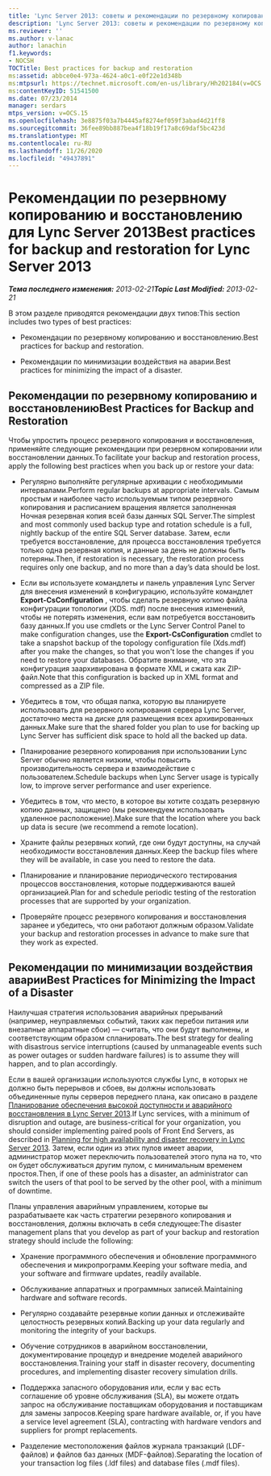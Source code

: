 ```yaml
---
title: 'Lync Server 2013: советы и рекомендации по резервному копированию и восстановлению'
description: 'Lync Server 2013: советы и рекомендации по резервному копированию и восстановлению.'
ms.reviewer: ''
ms.author: v-lanac
author: lanachin
f1.keywords:
- NOCSH
TOCTitle: Best practices for backup and restoration
ms:assetid: abbce0e4-973a-4624-a0c1-e0f22e1d348b
ms:mtpsurl: https://technet.microsoft.com/en-us/library/Hh202184(v=OCS.15)
ms:contentKeyID: 51541500
ms.date: 07/23/2014
manager: serdars
mtps_version: v=OCS.15
ms.openlocfilehash: 3e8875f03a7b4445af8274ef059f3abad4d21ff8
ms.sourcegitcommit: 36fee89bb887bea4f18b19f17a8c69daf5bc423d
ms.translationtype: MT
ms.contentlocale: ru-RU
ms.lasthandoff: 11/26/2020
ms.locfileid: "49437891"
---
```

# <a name="best-practices-for-backup-and-restoration-for-lync-server-2013"></a><span data-ttu-id="0d800-103">Рекомендации по резервному копированию и восстановлению для Lync Server 2013</span><span class="sxs-lookup"><span data-stu-id="0d800-103">Best practices for backup and restoration for Lync Server 2013</span></span>

<div data-xmlns="http://www.w3.org/1999/xhtml">

<div class="topic" data-xmlns="http://www.w3.org/1999/xhtml" data-msxsl="urn:schemas-microsoft-com:xslt" data-cs="https://msdn.microsoft.com/">

<div data-asp="https://msdn2.microsoft.com/asp">



</div>

<div id="mainSection">

<div id="mainBody"><span data-ttu-id="0d800-104">

<span> </span></span><span class="sxs-lookup"><span data-stu-id="0d800-104">

<span> </span></span></span>

<span data-ttu-id="0d800-105">_**Тема последнего изменения:** 2013-02-21_</span><span class="sxs-lookup"><span data-stu-id="0d800-105">_**Topic Last Modified:** 2013-02-21_</span></span>

<span data-ttu-id="0d800-106">В этом разделе приводятся рекомендации двух типов:</span><span class="sxs-lookup"><span data-stu-id="0d800-106">This section includes two types of best practices:</span></span>

  - <span data-ttu-id="0d800-107">Рекомендации по резервному копированию и восстановлению.</span><span class="sxs-lookup"><span data-stu-id="0d800-107">Best practices for backup and restoration.</span></span>

  - <span data-ttu-id="0d800-108">Рекомендации по минимизации воздействия на аварии.</span><span class="sxs-lookup"><span data-stu-id="0d800-108">Best practices for minimizing the impact of a disaster.</span></span>

<div>

## <a name="best-practices-for-backup-and-restoration"></a><span data-ttu-id="0d800-109">Рекомендации по резервному копированию и восстановлению</span><span class="sxs-lookup"><span data-stu-id="0d800-109">Best Practices for Backup and Restoration</span></span>

<span data-ttu-id="0d800-110">Чтобы упростить процесс резервного копирования и восстановления, применяйте следующие рекомендации при резервном копировании или восстановлении данных.</span><span class="sxs-lookup"><span data-stu-id="0d800-110">To facilitate your backup and restoration process, apply the following best practices when you back up or restore your data:</span></span>

  - <span data-ttu-id="0d800-111">Регулярно выполняйте регулярные архивации с необходимыми интервалами.</span><span class="sxs-lookup"><span data-stu-id="0d800-111">Perform regular backups at appropriate intervals.</span></span> <span data-ttu-id="0d800-112">Самым простым и наиболее часто используемым типом резервного копирования и расписанием вращения является заполненная Ночная резервная копия всей базы данных SQL Server.</span><span class="sxs-lookup"><span data-stu-id="0d800-112">The simplest and most commonly used backup type and rotation schedule is a full, nightly backup of the entire SQL Server database.</span></span> <span data-ttu-id="0d800-113">Затем, если требуется восстановление, для процесса восстановления требуется только одна резервная копия, и данные за день не должны быть потеряны.</span><span class="sxs-lookup"><span data-stu-id="0d800-113">Then, if restoration is necessary, the restoration process requires only one backup, and no more than a day’s data should be lost.</span></span>

  - <span data-ttu-id="0d800-114">Если вы используете командлеты и панель управления Lync Server для внесения изменений в конфигурацию, используйте командлет **Export-CsConfiguration** , чтобы сделать резервную копию файла конфигурации топологии (XDS. mdf) после внесения изменений, чтобы не потерять изменения, если вам потребуется восстановить базу данных.</span><span class="sxs-lookup"><span data-stu-id="0d800-114">If you use cmdlets or the Lync Server Control Panel to make configuration changes, use the **Export-CsConfiguration** cmdlet to take a snapshot backup of the topology configuration file (Xds.mdf) after you make the changes, so that you won't lose the changes if you need to restore your databases.</span></span> <span data-ttu-id="0d800-115">Обратите внимание, что эта конфигурация заархивирована в формате XML и сжата как ZIP-файл.</span><span class="sxs-lookup"><span data-stu-id="0d800-115">Note that this configuration is backed up in XML format and compressed as a ZIP file.</span></span>

  - <span data-ttu-id="0d800-116">Убедитесь в том, что общая папка, которую вы планируете использовать для резервного копирования сервера Lync Server, достаточно места на диске для размещения всех архивированных данных.</span><span class="sxs-lookup"><span data-stu-id="0d800-116">Make sure that the shared folder you plan to use for backing up Lync Server has sufficient disk space to hold all the backed up data.</span></span>

  - <span data-ttu-id="0d800-117">Планирование резервного копирования при использовании Lync Server обычно является низким, чтобы повысить производительность сервера и взаимодействие с пользователем.</span><span class="sxs-lookup"><span data-stu-id="0d800-117">Schedule backups when Lync Server usage is typically low, to improve server performance and user experience.</span></span>

  - <span data-ttu-id="0d800-118">Убедитесь в том, что место, в которое вы хотите создать резервную копию данных, защищено (мы рекомендуем использовать удаленное расположение).</span><span class="sxs-lookup"><span data-stu-id="0d800-118">Make sure that the location where you back up data is secure (we recommend a remote location).</span></span>

  - <span data-ttu-id="0d800-119">Храните файлы резервных копий, где они будут доступны, на случай необходимости восстановления данных.</span><span class="sxs-lookup"><span data-stu-id="0d800-119">Keep the backup files where they will be available, in case you need to restore the data.</span></span>

  - <span data-ttu-id="0d800-120">Планирование и планирование периодического тестирования процессов восстановления, которые поддерживаются вашей организацией.</span><span class="sxs-lookup"><span data-stu-id="0d800-120">Plan for and schedule periodic testing of the restoration processes that are supported by your organization.</span></span>

  - <span data-ttu-id="0d800-121">Проверяйте процесс резервного копирования и восстановления заранее и убедитесь, что они работают должным образом.</span><span class="sxs-lookup"><span data-stu-id="0d800-121">Validate your backup and restoration processes in advance to make sure that they work as expected.</span></span>

</div>

<div>

## <a name="best-practices-for-minimizing-the-impact-of-a-disaster"></a><span data-ttu-id="0d800-122">Рекомендации по минимизации воздействия аварии</span><span class="sxs-lookup"><span data-stu-id="0d800-122">Best Practices for Minimizing the Impact of a Disaster</span></span>

<span data-ttu-id="0d800-123">Наилучшая стратегия использования аварийных прерываний (например, неуправляемых событий, таких как перебои питания или внезапные аппаратные сбои) — считать, что они будут выполнены, и соответствующим образом спланировать.</span><span class="sxs-lookup"><span data-stu-id="0d800-123">The best strategy for dealing with disastrous service interruptions (caused by unmanageable events such as power outages or sudden hardware failures) is to assume they will happen, and to plan accordingly.</span></span>

<span data-ttu-id="0d800-124">Если в вашей организации используются службы Lync, в которых не должно быть перерывов и сбоев, вы должны использовать объединенные пулы серверов переднего плана, как описано в разделе [Планирование обеспечения высокой доступности и аварийного восстановления в Lync Server 2013](lync-server-2013-planning-for-high-availability-and-disaster-recovery.md).</span><span class="sxs-lookup"><span data-stu-id="0d800-124">If Lync services, with a minimum of disruption and outage, are business-critical for your organization, you should consider implementing paired pools of Front End Servers, as described in [Planning for high availability and disaster recovery in Lync Server 2013](lync-server-2013-planning-for-high-availability-and-disaster-recovery.md).</span></span> <span data-ttu-id="0d800-125">Затем, если один из этих пулов имеет аварии, администратор может переключить пользователей этого пула на то, что он будет обслуживаться другим пулом, с минимальным временем простоя.</span><span class="sxs-lookup"><span data-stu-id="0d800-125">Then, if one of these pools has a disaster, an administrator can switch the users of that pool to be served by the other pool, with a minimum of downtime.</span></span>

<span data-ttu-id="0d800-126">Планы управления аварийным управлением, которые вы разрабатываете как часть стратегии резервного копирования и восстановления, должны включать в себя следующее:</span><span class="sxs-lookup"><span data-stu-id="0d800-126">The disaster management plans that you develop as part of your backup and restoration strategy should include the following:</span></span>

  - <span data-ttu-id="0d800-127">Хранение программного обеспечения и обновление программного обеспечения и микропрограмм.</span><span class="sxs-lookup"><span data-stu-id="0d800-127">Keeping your software media, and your software and firmware updates, readily available.</span></span>

  - <span data-ttu-id="0d800-128">Обслуживание аппаратных и программных записей.</span><span class="sxs-lookup"><span data-stu-id="0d800-128">Maintaining hardware and software records.</span></span>

  - <span data-ttu-id="0d800-129">Регулярно создавайте резервные копии данных и отслеживайте целостность резервных копий.</span><span class="sxs-lookup"><span data-stu-id="0d800-129">Backing up your data regularly and monitoring the integrity of your backups.</span></span>

  - <span data-ttu-id="0d800-130">Обучение сотрудников в аварийном восстановлении, документирование процедур и внедрение моделей аварийного восстановления.</span><span class="sxs-lookup"><span data-stu-id="0d800-130">Training your staff in disaster recovery, documenting procedures, and implementing disaster recovery simulation drills.</span></span>

  - <span data-ttu-id="0d800-131">Поддержка запасного оборудования или, если у вас есть соглашение об уровне обслуживания (SLA), вы можете отдать запрос на обслуживание поставщикам оборудования и поставщикам для замены запросов.</span><span class="sxs-lookup"><span data-stu-id="0d800-131">Keeping spare hardware available, or, if you have a service level agreement (SLA), contracting with hardware vendors and suppliers for prompt replacements.</span></span>

  - <span data-ttu-id="0d800-132">Разделение местоположения файлов журнала транзакций (LDF-файлов) и файлов баз данных (MDF-файлов).</span><span class="sxs-lookup"><span data-stu-id="0d800-132">Separating the location of your transaction log files (.ldf files) and database files (.mdf files).</span></span>

<span data-ttu-id="0d800-133"></div>

</div>

<span> </span>

</div>

</div>

</span><span class="sxs-lookup"><span data-stu-id="0d800-133"></div>

</div>

<span> </span>

</div>

</div>

</span></span></div>

